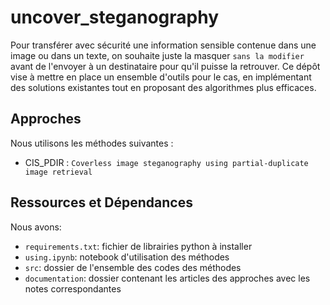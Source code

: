 # uncover_steganography

Pour transférer avec sécurité une information sensible contenue dans une image ou dans un texte, on souhaite juste la masquer `sans la modifier` avant de l'envoyer à un destinataire pour qu'il puisse la retrouver.
Ce dépôt vise à mettre en place un ensemble d'outils pour le cas, en implémentant des solutions  existantes tout en proposant des algorithmes plus efficaces.

## Approches

Nous utilisons les méthodes suivantes :

- CIS_PDIR : `Coverless image steganography using partial-duplicate image retrieval`

## Ressources et Dépendances

Nous avons:

- `requirements.txt`: fichier de librairies python à installer
- `using.ipynb`: notebook d'utilisation des méthodes
- `src`: dossier de l'ensemble des codes des méthodes
- `documentation`: dossier contenant les articles des approches avec les notes correspondantes
